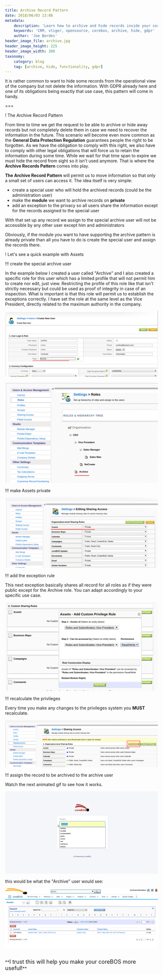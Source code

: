 ```yaml
---
title: Archive Record Pattern
date: 2018/06/03 13:08
metadata:
    description: 'Learn how to archive and hide records inside your coreBOS install.'
    keywords: 'CRM, vtiger, opensource, corebos, archive, hide, gdpr'
    author: 'Joe Bordes'
header_image_file: archive.jpg
header_image_height: 225
header_image_width: 300
taxonomy:
    category: blog
    tag: [archive, hide, functionality, gdpr]
---
```


It is rather common to want to hide some records from the operational view of the company but not delete the information. With GDPR already here and one of its obligations being exactly that use case, this pattern will come in handy.

===

! The Archive Record Pattern

From time to time we get the request to be able to archive or hide away records but not completely delete them in case we need to recover the information in the future. This scenario will become even more common as the **General Data Protection Regulation** guarantees people the right to be forgotten. As we have the obligation to comply with this right, we also have to comply with other legal obligations that will force us to retain the information during some time. While we wait for that time span to expire we must hide the record from sight so it isn't used anymore. That is where the **Archive Records Pattern** comes into play.

**The Archive Record Pattern** will permit us to move information so that only a small set of users can access it. The idea itself is very simple:

  - create a special user who will hold the archived records (could be the administration user)
  - make the **module** we want to archive records on **private**
  - add an exception to the privacy so all users share the information except for the records assigned to the special user

With that set up any record we assign to the special archive user will not be accessible by any other user except him and administrators

Obviously, if the module you want to have supporting the archive pattern is already private than all you have to do is create the special user and assign the records there.

! Let's see a quick example with Assets

!!! create the special archive user

In the example below I created a user called "Archive" and I also created a specific role for this user which has a limited profile that will not permit him to create nor edit, just view. Restricting the profile of this role like that isn't strictly necessary but could be used as proof of integrity in case of an inspection. What is important is that this role will permit us to establish the exceptions correctly. I have set the role at the same level as the Vice President, directly related to the maximum authority in the company.

![Create Archive User](Archive01User.png)

![Create Archive Role](Archive01Role.png)

!!! make Assets private

![Make Assets Private](Archive02Private.png)

!!! add the exception rule

This next exception basically shares all record for all roles as if they were public except for the Archive role. You can adapt accordingly to your specific use case.

![Assets Privileges Exception](Archive03Exception.png)


!!! recalculate the privileges

Every time you make any changes to the privileges system you **MUST** recalculate.

![Recalculate Privileges](Archive04Recalculate.png)

!!! assign the record to be archived to the archive user

Watch the next animated gif to see how it works.

![Assign Record](ArchiveRecord.gif)

this would be what the "Archive" user would see:

![Archive User List View](Archive05ListView.png)


<br>
**<span style="font-size:large">I trust this will help you make your coreBOS more useful!</span>**

